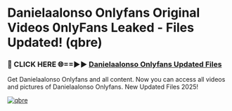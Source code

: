 # Danielaalonso Onlyfans Original Videos 0nlyFans Leaked - Files Updated! (qbre)

<h3>🔴 CLICK HERE 🌐==►► <a href="https://tinyurl.com/2m67pmp6" rel="nofollow">Danielaalonso Onlyfans Updated Files</a></h3>

Get Danielaalonso Onlyfans and all content. Now you can access all videos and pictures of Danielaalonso Onlyfans. New Updated Files 2025!

[![qbre](https://i.imgur.com/H4QAA4z.gif)](https://tinyurl.com/2m67pmp6)